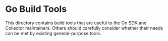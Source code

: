 # Go Build Tools

This directory contains build tools that are useful to the Go SDK and Collector maintainers.  Others should carefully
consider whether their needs can be met by existing general-purpose tools.